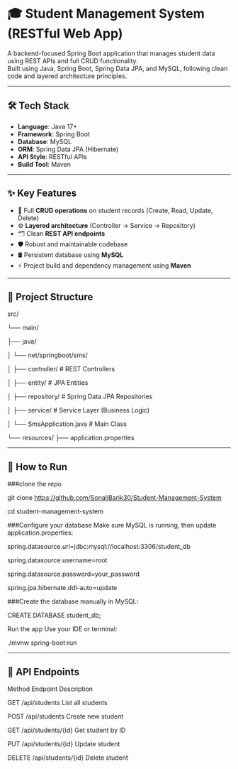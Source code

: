 # 🎓 Student Management System (RESTful Web App)

A backend-focused Spring Boot application that manages student data using REST APIs and full CRUD functionality.  
Built using Java, Spring Boot, Spring Data JPA, and MySQL, following clean code and layered architecture principles.

---

## 🛠 Tech Stack

- **Language**: Java 17+
- **Framework**: Spring Boot
- **Database**: MySQL
- **ORM**: Spring Data JPA (Hibernate)
- **API Style**: RESTful APIs
- **Build Tool**: Maven

---

## ✨ Key Features

- 🔄 Full **CRUD operations** on student records (Create, Read, Update, Delete)
- ⚙️ **Layered architecture** (Controller → Service → Repository)
- 🗂️ Clean **REST API endpoints**
- 🛡️ Robust and maintainable codebase
- 🛢️ Persistent database using **MySQL**
- ⚡ Project build and dependency management using **Maven**

---

## 📂 Project Structure

src/

└── main/

├── java/


│ └── net/springboot/sms/


│ ├── controller/ # REST Controllers


│ ├── entity/ # JPA Entities


│ ├── repository/ # Spring Data JPA Repositories


│ ├── service/ # Service Layer (Business Logic)


│ └── SmsApplication.java # Main Class


└── resources/
├── application.properties



---

## 🚀 How to Run

###clone the repo


git clone https://github.com/SonaliBarik30/Student-Management-System


cd student-management-system

###Configure your database
Make sure MySQL is running, then update application.properties:

spring.datasource.url=jdbc:mysql://localhost:3306/student_db


spring.datasource.username=root


spring.datasource.password=your_password


spring.jpa.hibernate.ddl-auto=update

###Create the database manually in MySQL:

CREATE DATABASE student_db;

 Run the app
Use your IDE or terminal:

./mvnw spring-boot:run


---

## 📡 API Endpoints


Method	Endpoint	Description


GET	   /api/students	List all students


POST	   /api/students	Create new student


GET	   /api/students/{id}	Get student by ID


PUT	/api/students/{id}	Update student


DELETE	   /api/students/{id}	Delete student
